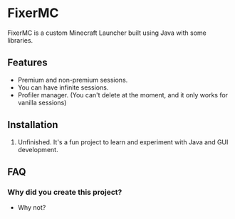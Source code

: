 # FixerMC

FixerMC is a custom Minecraft Launcher built using Java with some libraries.

## Features
 - Premium and non-premium sessions.
 - You can have infinite sessions.
 - Profiler manager. (You can't delete at the moment, and it only works for vanilla sessions)

## Installation
1. Unfinished. It's a fun project to learn and experiment with Java and GUI development.

## FAQ
### Why did you create this project?
- Why not?

## 